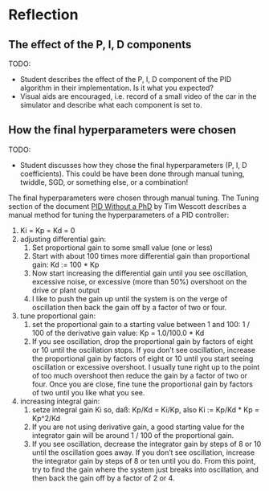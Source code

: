 # Reflection

## The effect of the P, I, D components

TODO:
- Student describes the effect of the P, I, D component of the PID algorithm in their implementation. Is it what you expected?
- Visual aids are encouraged, i.e. record of a small video of the car in the simulator and describe what each component is set to.

## How the final hyperparameters were chosen

TODO:
- Student discusses how they chose the final hyperparameters (P, I, D coefficients). This could be have been done through manual tuning, twiddle, SGD, or something else, or a combination!

The final hyperparameters were chosen through manual tuning.
The Tuning section of the document [PID Without a PhD](https://www.wescottdesign.com/articles/pid/pidWithoutAPhd.pdf) by Tim Wescott describes a manual method for tuning the hyperparameters of a PID controller:

<ol>
  <li>Ki = Kp = Kd = 0</li>
  <li>adjusting differential gain:
    <ol>
      <li>Set proportional gain to some small value (one or less)</li>
      <li>Start with about 100 times more differential gain than proportional gain: Kd := 100 * Kp</li>
      <li>Now start increasing the differential gain until you see oscillation, excessive noise, or excessive (more than 50%) overshoot on the drive or plant output</li>
      <li>I like to push the gain up until the system is on the verge of oscillation then back the gain off by a factor of two or four.</li>
    </ol>
  </li>
  <li>tune proportional gain:
    <ol>
      <li> set the proportional gain to a starting value between 1 and 100: 1 / 100 of the derivative gain value:
        Kp = 1.0/100.0 * Kd
      </li>
      <li> If you see oscillation, drop the proportional gain by factors of eight or 10 until the oscillation stops.
        If you don’t see oscillation, increase the proportional gain by factors of eight or 10 until you start seeing oscillation or excessive overshoot.
        I usually tune right up to the point of too much overshoot then reduce the gain by a factor of two or four.
        Once you are close, fine tune the proportional gain by factors of two until you like what you see.
      </li>
    </ol>
  </li>
  <li>increasing integral gain:
    <ol>
      <li> setze integral gain Ki so, daß: Kp/Kd = Ki/Kp, also Ki := Kp/Kd * Kp = Kp^2/Kd
      </li>
      <li> If you are not using derivative gain, a good starting value for the integrator gain will be around 1 / 100 of the proportional gain.
      </li>
      <li>If you see oscillation, decrease the integrator gain by steps of 8 or 10 until the oscillation goes away.
      If you don’t see oscillation, increase the integrator gain by steps of 8 or ten until you do.
      From this point, try to find the gain where the system just breaks into oscillation, and then back the gain off by a factor of 2 or 4.
      </li>
    </ol>
  </li>
</ol>
